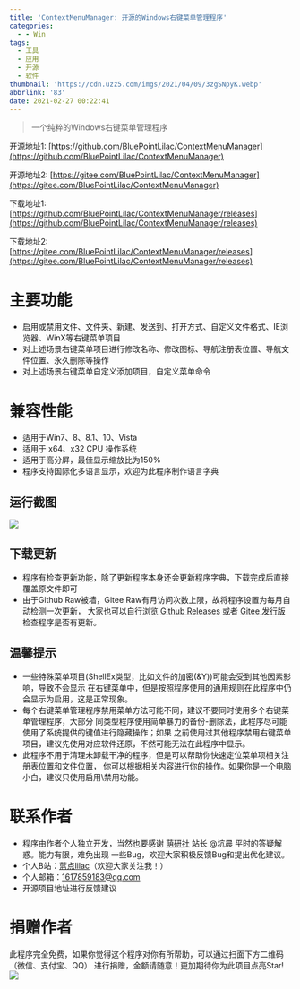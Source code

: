 ```yaml
---
title: 'ContextMenuManager: 开源的Windows右键菜单管理程序'
categories:
  - - Win
tags:
  - 工具
  - 应用
  - 开源
  - 软件
thumbnail: 'https://cdn.uzz5.com/imgs/2021/04/09/3zgSNpyK.webp'
abbrlink: '83'
date: 2021-02-27 00:22:41
---
```



> 一个纯粹的Windows右键菜单管理程序

开源地址1: [https://github.com/BluePointLilac/ContextMenuManager](https://github.com/BluePointLilac/ContextMenuManager) 

开源地址2: [https://gitee.com/BluePointLilac/ContextMenuManager](https://gitee.com/BluePointLilac/ContextMenuManager) 

下载地址1: [https://github.com/BluePointLilac/ContextMenuManager/releases](https://github.com/BluePointLilac/ContextMenuManager/releases) 

下载地址2: [https://gitee.com/BluePointLilac/ContextMenuManager/releases](https://gitee.com/BluePointLilac/ContextMenuManager/releases)

# 主要功能

*   启用或禁用文件、文件夹、新建、发送到、打开方式、自定义文件格式、IE浏览器、WinX等右键菜单项目
*   对上述场景右键菜单项目进行修改名称、修改图标、导航注册表位置、导航文件位置、永久删除等操作
*   对上述场景右键菜单自定义添加项目，自定义菜单命令

# 兼容性能

*   适用于Win7、8、8.1、10、Vista
*   适用于 x64、x32 CPU 操作系统
*   适用于高分屏，最佳显示缩放比为150%
*   程序支持国际化多语言显示，欢迎为此程序制作语言字典

## 运行截图

![](https://cdn.uzz5.com/imgs/DjWLFuqRVr.webp)

## 下载更新

*   程序有检查更新功能，除了更新程序本身还会更新程序字典，下载完成后直接覆盖原文件即可
*   由于Github Raw被墙，Gitee Raw有月访问次数上限，故将程序设置为每月自动检测一次更新， 大家也可以自行浏览 [Github Releases](https://github.com/BluePointLilac/ContextMenuManager/releases) 或者 [Gitee 发行版](https://gitee.com/BluePointLilac/ContextMenuManager/releases) 检查程序是否有更新。

## 温馨提示

*   一些特殊菜单项目(ShellEx类型，比如文件的加密(&Y))可能会受到其他因素影响，导致不会显示 在右键菜单中，但是按照程序使用的通用规则在此程序中仍会显示为启用，这是正常现象。
*   每个右键菜单管理程序禁用菜单方法可能不同，建议不要同时使用多个右键菜单管理程序，大部分 同类型程序使用简单暴力的备份-删除法，此程序尽可能使用了系统提供的键值进行隐藏操作；如果 之前使用过其他程序禁用右键菜单项目，建议先使用对应软件还原，不然可能无法在此程序中显示。
*   此程序不用于清理未卸载干净的程序，但是可以帮助你快速定位菜单项相关注册表位置和文件位置， 你可以根据相关内容进行你的操作。如果你是一个电脑小白，建议只使用启用\\禁用功能。

# 联系作者

*   程序由作者个人独立开发，当然也要感谢 [萌研社](http://www.pcmoe.net/) 站长 @坑晨 平时的答疑解惑。能力有限，难免出现 一些Bug，欢迎大家积极反馈Bug和提出优化建议。
*   个人B站：[蓝点lilac](https://space.bilibili.com/34492771)（欢迎大家关注我！）
*   个人邮箱：1617859183@qq.com
*   开源项目地址进行反馈建议

# 捐赠作者

此程序完全免费，如果你觉得这个程序对你有所帮助，可以通过扫面下方二维码（微信、支付宝、QQ） 进行捐赠，金额请随意！更加期待你为此项目点亮Star!  ![](https://cdn.uzz5.com/imgs/pvBATPHAZ3.webp)